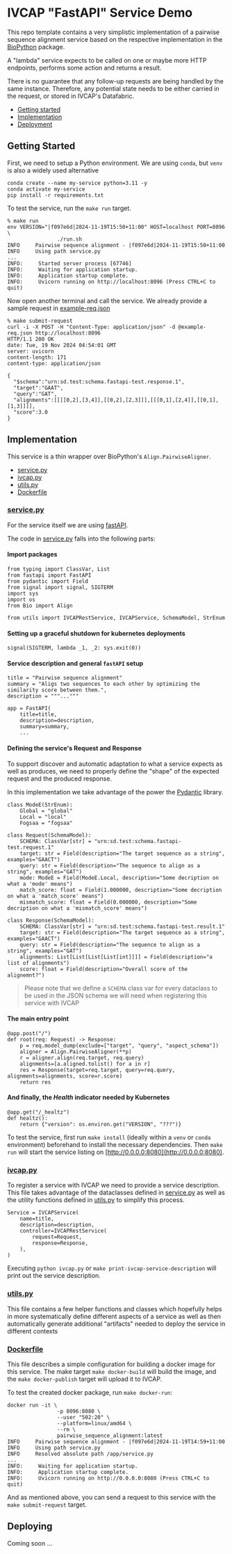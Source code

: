 # IVCAP "FastAPI" Service Demo

This repo template contains a very simplistic implementation of a
pairwise sequence alignment service based on the respective implementation in
the [BioPython](https://biopython.org/) package.

A "lambda" service expects to be called on one or maybe more HTTP endpoints, performs
some action and returns a result.

There is no guarantee that any follow-up requests are being handled by
the same instance. Therefore, any potential state needs to be either
carried in the request, or stored in IVCAP's Datafabric.

* [Getting started](#getting-started)
* [Implementation](#implementation)
* [Deployment](#deploying-deployment)

## Getting Started <a name="#getting-started"></a>

First, we need to setup a Python environment. We are using `conda`, but `venv` is
also a widely used alternative

```
conda create --name my-service python=3.11 -y
conda activate my-service
pip install -r requirements.txt
```

To test the service, run the `make run` target.

```
% make run
env VERSION="|f097e6d|2024-11-19T15:50+11:00" HOST=localhost PORT=8096 \
                ./run.sh
INFO     Pairwise sequence alignment - |f097e6d|2024-11-19T15:50+11:00
INFO     Using path service.py
...
INFO:     Started server process [67746]
INFO:     Waiting for application startup.
INFO:     Application startup complete.
INFO:     Uvicorn running on http://localhost:8096 (Press CTRL+C to quit)
```

Now open another terminal and call the service. We already provide a sample request
in [example-req.json](./example-req.json)

```
% make submit-request
curl -i -X POST -H "Content-Type: application/json" -d @example-req.json http://localhost:8096
HTTP/1.1 200 OK
date: Tue, 19 Nov 2024 04:54:01 GMT
server: uvicorn
content-length: 171
content-type: application/json

{
  "$schema":"urn:sd.test:schema.fastapi-test.response.1",
  "target":"GAAT",
  "query":"GAT",
  "alignments":[[[[0,2],[3,4]],[[0,2],[2,3]]],[[[0,1],[2,4]],[[0,1],[1,3]]]],
  "score":3.0
}
```

## Implementation <a name="implementation"></a>

This service is a thin wrapper over BioPython's `Align.PairwiseAligner`.

* [service.py](#service.py)
* [ivcap.py](#ivcap.py)
* [utils.py](#utils.py)
* [Dockerfile](#dockerfile)


### [service.py](.service.py]) <a name="service.py"></a>

For the service itself we are using [fastAPI](https://fastapi.tiangolo.com/).

The code in [service.py](service.py) falls into the following parts:

#### Import packages

```
from typing import ClassVar, List
from fastapi import FastAPI
from pydantic import Field
from signal import signal, SIGTERM
import sys
import os
from Bio import Align

from utils import IVCAPRestService, IVCAPService, SchemaModel, StrEnum
```

#### Setting up a graceful shutdown for kubernetes deployments

```
signal(SIGTERM, lambda _1, _2: sys.exit(0))
```

#### Service description and general `fastAPI` setup

```
title = "Pairwise sequence alignment"
summary = "Aligs two sequences to each other by optimizing the similarity score between them.",
description = """..."""

app = FastAPI(
    title=title,
    description=description,
    summary=summary,
    ...
```

#### Defining the service's Request and Response

To support discover and automatic adaptation to what a service expects
as well as produces, we need to properly define the "shape" of the
expected request and the produced response.

In this implementation we take advantage of the power the [Pydantic](https://docs.pydantic.dev/latest/)
library.

```
class ModeE(StrEnum):
    Global = "global"
    Local = "local"
    Fogsaa = "fogsaa"

class Request(SchemaModel):
    SCHEMA: ClassVar[str] = "urn:sd.test:schema.fastapi-test.request.1"
    target: str = Field(description="The target sequence as a string", examples="GAACT")
    query: str = Field(description="The sequence to align as a string", examples="GAT")
    mode: ModeE = Field(ModeE.Local, description="Some decription on what a 'mode' means")
    match_score: float = Field(1.000000, description="Some decription on what a 'match_score' means")
    mismatch_score: float = Field(0.000000, description="Some decription on what a 'mismatch_score' means")

class Response(SchemaModel):
    SCHEMA: ClassVar[str] = "urn:sd.test:schema.fastapi-test.result.1"
    target: str = Field(description="The target sequence as a string", examples="GAACT")
    query: str = Field(description="The sequence to align as a string", examples="GAT")
    alignments: List[List[List[List[int]]]] = Field(description="a list of alignments")
    score: float = Field(description="Overall score of the alignemnt?")
```

> Please note that we define a `SCHEMA` class var for every dataclass to be used in the
JSON schema we will need when registering this service with IVCAP


#### The main entry point

```
@app.post("/")
def root(req: Request) -> Response:
    p = req.model_dump(exclude=["target", "query", "aspect_schema"])
    aligner = Align.PairwiseAligner(**p)
    r = aligner.align(req.target, req.query)
    alignments=[a.aligned.tolist() for a in r]
    res = Response(target=req.target, query=req.query, alignments=alignments, score=r.score)
    return res
```

#### And finally, the _Health_ indicator needed by Kubernetes

```
@app.get("/_healtz")
def healtz():
    return {"version": os.environ.get("VERSION", "???")}
```

To test the service, first run `make install` (ideally within a `venv` or `conda` environment) beforehand to install the necessary dependencies. Then `make run` will start the service listing on [http://0.0.0.0:8080](http://0.0.0.0:8080).

### [ivcap.py](./ivcap.py) <a name="ivcap.py"></a>

To register a service with IVCAP we need to provide a service description. This file
takes advantage of the dataclasses defined in [service.py](./service.py) as well
as the utility functions defined in [utils.py](./utils.py) to simplify this process.

```
Service = IVCAPService(
    name=title,
    description=description,
    controller=IVCAPRestService(
        request=Request,
        response=Response,
    ),
)
```

Executing `python ivcap.py` or `make print-ivcap-service-description` will print out the
service description.

### [utils.py](./utils.py) <a name="utils.py"></a>

This file contains a few helper functions and classes which hopefully helps
in more systematically define different aspects of a service as well as
then automatically generate additional "artifacts" needed to deploy the service
in different contexts

### [Dockerfile](./Dockerfile) <a name="dockerfile"></a>

This file describes a simple configuration for building a docker image for
this service. The make target `make docker-build` will build the image, and
the `make docker-publish` target will upload it to IVCAP.

To test the created docker package, run `make docker-run`:

```
docker run -it \
                -p 8096:8080 \
                --user "502:20" \
                --platform=linux/amd64 \
                --rm \
                pairwise_sequence_alignment:latest
INFO     Pairwise sequence alignment - |f097e6d|2024-11-19T14:59+11:00
INFO     Using path service.py
INFO     Resolved absolute path /app/service.py
...
INFO:     Waiting for application startup.
INFO:     Application startup complete.
INFO:     Uvicorn running on http://0.0.0.0:8080 (Press CTRL+C to quit)
```

And as mentioned above, you can send a request to this service with the `make submit-request` target.

## Deploying <a name="deploying"></a>

Coming soon ...